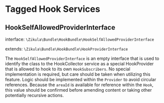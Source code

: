 Tagged Hook Services
====================

HookSelfAllowedProviderInterface
--------------------------------

interface: `\Zikula\Bundle\HookBundle\HookSelfAllowedProviderInterface`

extends: `\Zikula\Bundle\HookBundle\HookProviderInterface`

The `HookSelfAllowedProviderInterface` is an empty interface that is used to identify the class to the HookCollector
service as a special HookProvider that is allowed to hook to its own `HookSubscribers`. No special implementation is
required, but care should be taken when utilizing this feature. Logic should be implemented within the `Provider` to
avoid circular references. Because the `areaId` is available for reference within the `Hook`, this value should be
confirmed before amending content or taking other potentially recursive actions.